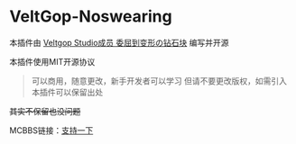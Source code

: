 # VeltGop-Noswearing

本插件由 [Veltgop Studio成员 委屈到变形の钻石块](https://space.bilibili.com/498870686) 编写并开源

本插件使用MIT开源协议
> 可以商用，随意更改，新手开发者可以学习 但请不要更改版权，如需引入本插件可以保留出处

~~其实不保留也没问题~~

MCBBS链接：[支持一下](https://www.mcbbs.net)
